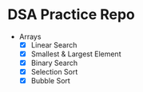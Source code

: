 # DSA Practice Repo
- Arrays
  - [x] Linear Search
  - [x] Smallest & Largest Element
  - [x] Binary Search
  - [x] Selection Sort
  - [x] Bubble Sort
